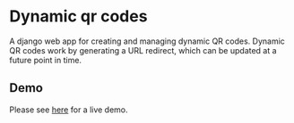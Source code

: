 # Dynamic qr codes
A django web app for creating and managing dynamic QR codes. Dynamic QR codes work by generating a URL redirect, which can be updated at a future point in time.

## Demo
Please see [here](https://qr.ryanlee.site/) for a live demo.